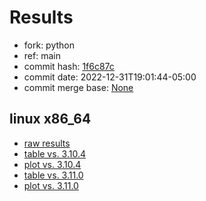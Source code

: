 # Results

- fork: python
- ref: main
- commit hash: [1f6c87c](https://github.com/python/cpython/commit/1f6c87c)
- commit date: 2022-12-31T19:01:44-05:00
- commit merge base: [None](https://github.com/python/cpython/commit/None)

## linux x86_64

- [raw results](bm-20221231-linux-x86_64-python-main-3.12.0a3+-1f6c87c.json)
- [table vs. 3.10.4](bm-20221231-linux-x86_64-python-main-3.12.0a3+-1f6c87c-vs-3.10.4.md)
- [plot vs. 3.10.4](bm-20221231-linux-x86_64-python-main-3.12.0a3+-1f6c87c-vs-3.10.4.png)
- [table vs. 3.11.0](bm-20221231-linux-x86_64-python-main-3.12.0a3+-1f6c87c-vs-3.11.0.md)
- [plot vs. 3.11.0](bm-20221231-linux-x86_64-python-main-3.12.0a3+-1f6c87c-vs-3.11.0.png)

